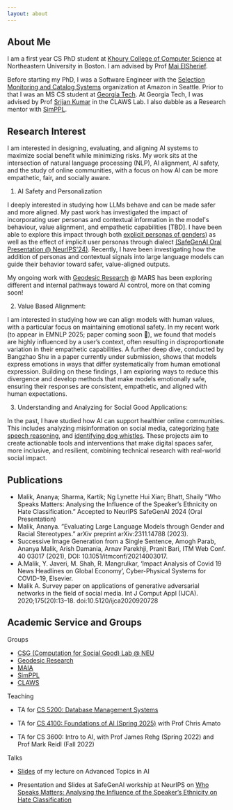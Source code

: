 ```yaml
---
layout: about
---
```


## About Me

<!-- <img class="profile-picture" src="ananya_profile.jpg"> -->

I am a first year CS PhD student at [Khoury College of Computer Science](https://www.khoury.northeastern.edu/) at Northeastern University in Boston. I am advised by Prof [Mai ElSherief](https://www.maielsherief.com/). 

Before starting my PhD, I was a Software Engineer with the [Selection Monitoring and Catalog Systems](https://www.amazon.jobs/content/en/teams/e-commerce-foundation/ascs) organization at Amazon in Seattle. Prior to that I was an MS CS student at [Georgia Tech](https://www.gatech.edu/). At Georgia Tech, I was advised by Prof [Srijan Kumar](https://faculty.cc.gatech.edu/~srijan/) in the CLAWS Lab. I also dabble as a Research mentor with [SimPPL](https://simppl.org/).

<!-- ## Updates

- **[August 2025]** Two of my papers have been accepted to EMNLP Findings 🎉. More information coming soon!
- **[July 2025]** I was selected as a fellow/mentee for [MARS(Mentorship for Alignment Research)](https://www.cambridgeaisafety.org/mars) with [Geodesic Research](https://www.geodesicresearch.org/). Our project centralizes around AI Control 👀
- **[December 2024]** Our paper on [evaluating models for cultural robustness in hate speech detection](https://arxiv.org/abs/2410.20490) accepted as an oral presentation at the SafeGenAI at NeurIPS!
- **[September 2024]** Started my PhD at Northeastern University
- **[January 2024]** Volunteering as a research Mentor at [SimPPL](https://simppl.org/)
- **[August 2023]** Started working as a Software Develpoment Engineer at [ASCS @ Amazon](https://www.amazon.jobs/content/en/teams/e-commerce-foundation/ascs)
- **[February 2023]** Started as a full-time researcher and data engineer at [CLAWS Lab](https://faculty.cc.gatech.edu/~srijan/), Georgia Tech
- **[December 2022]** Graduated with MS CS from Georgia Tech -->

## Research Interest

I am interested in designing, evaluating, and aligning AI systems to maximize social benefit while minimizing risks. My work sits at the intersection of natural language processing (NLP), AI alignment, AI safety, and the study of online communities, with a focus on how AI can be more empathetic, fair, and socially aware.

1. AI Safety and Personalization

I deeply interested in studying how LLMs behave and can be made safer and more aligned. My past work has investigated the impact of incorporating user personas and contextual information in the model's behaviour, value alignment, and empathetic capabilities [TBD]. I have been able to explore this impact through both [explicit personas of genders](https://arxiv.org/pdf/2311.14788)) as well as the effect of implicit user personas through dialect [(SafeGenAI Oral Presentation @ NeurIPS'24)](https://arxiv.org/abs/2410.20490). Recently, I have been investigating how the addition of personas and contextual signals into large language models can guide their behavior toward safer, value-aligned outputs.

My ongoing work with [Geodesic Research](https://www.geodesicresearch.org/) @ MARS has been exploring different and internal pathways toward AI control, more on that coming soon!

2. Value Based Alignment:

I am interested in studying how we can align models with human values, with a particular focus on maintaining emotional safety. In my recent work (to appear in EMNLP 2025; paper coming soon 👀), we found that models are highly influenced by a user’s context, often resulting in disproportionate variation in their empathetic capabilities. A further deep dive, conducted by Bangzhao Shu in a paper currently under submission, shows that models express emotions in ways that differ systematically from human emotional expression. Building on these findings, I am exploring ways to reduce this divergence and develop methods that make models emotionally safe, ensuring their responses are consistent, empathetic, and aligned with human expectations.

3. Understanding and Analyzing for Social Good Applications:

In the past, I have studied how AI can support healthier online communities. This includes analyzing misinformation on social media, categorizing [hate speech reasoning](https://ananyamalikk.substack.com/p/intent-to-hate), and [identifying dog whistles](https://drive.google.com/file/d/1hYIJjy92jo9VgBmfIY3AZTr-KUbr0dTa/view). These projects aim to create actionable tools and interventions that make digital spaces safer, more inclusive, and resilient, combining technical research with real-world social impact.


## Publications

- Malik, Ananya; Sharma, Kartik; Ng Lynette Hui Xian; Bhatt, Shaily ”Who Speaks Matters: Analysing the Influence
of the Speaker’s Ethnicity on Hate Classification.” Accepted to NeurIPS SafeGenAI 2024 (Oral Presentation)
- Malik, Ananya. ”Evaluating Large Language Models through Gender and Racial Stereotypes.” arXiv preprint
arXiv:2311.14788 (2023).
- Successive Image Generation from a Single Sentence, Amogh Parab, Ananya Malik, Arish Damania, Arnav Parekhji,
Pranit Bari, ITM Web Conf. 40 03017 (2021), DOI: 10.1051/itmconf/20214003017.
- A.Malik, Y. Javeri, M. Shah, R. Mangrulkar, ‘Impact Analysis of Covid 19 News Headlines on Global Economy’,
Cyber-Physical Systems for COVID-19, Elsevier.
- Malik A. Survey paper on applications of generative adversarial networks in the field of social media. Int J Comput
Appl (IJCA). 2020;175(20):13–18. doi:10.5120/ijca2020920728

## Academic Service and Groups

Groups 

- [CSG (Computation for Social Good) Lab @ NEU](https://www.maielsherief.com/)
- [Geodesic Research](https://www.geodesicresearch.org/)
- [MAIA](https://aialignment.mit.edu/)
- [SimPPL](https://simppl.org/)
- [CLAWS](https://faculty.cc.gatech.edu/~srijan/)

Teaching

- TA for [CS 5200: Database Management Systems](https://www.khoury.northeastern.edu/people/martin-schedlbauer/)
-  TA for [CS 4100: Foundations of AI (Spring 2025)](https://www.khoury.northeastern.edu/home/camato/4100summaryS25.html) with Prof Chris Amato

- TA for CS 3600: Intro to AI, with Prof James Rehg (Spring 2022) and Prof Mark Reidl (Fall 2022)

Talks

- [Slides](https://www.canva.com/design/DAGjgwNOPBE/Z09A59smG8vXAGvgaW7PFA/view?utm_content=DAGjgwNOPBE&utm_campaign=designshare&utm_medium=link2&utm_source=uniquelinks&utlId=h7faf8a8774) of my lecture on Advanced Topics in AI

- Presentation and Slides at SafeGenAI workship at NeurIPS on [Who Speaks Matters: Analysing the Influence of the Speaker’s Ethnicity on Hate Classification](https://neurips.cc/virtual/2024/workshop/84705#wse-detail-109375)